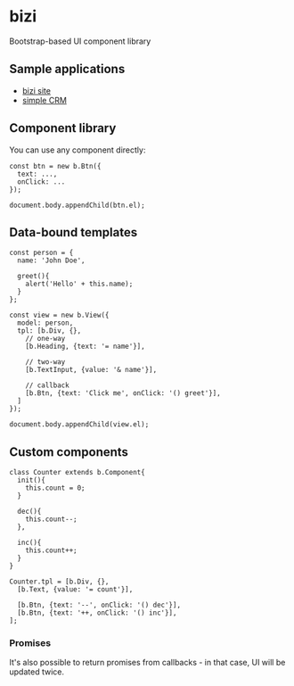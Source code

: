 # bizi
Bootstrap-based UI component library

## Sample applications
  - [bizi site](https://github.com/cztomsik/bizi-www)
  - [simple CRM](https://github.com/cztomsik/bizi-crm)

## Component library
You can use any component directly:

    const btn = new b.Btn({
      text: ...,
      onClick: ...
    });

    document.body.appendChild(btn.el);

## Data-bound templates

    const person = {
      name: 'John Doe',

      greet(){
        alert('Hello' + this.name);
      }
    };

    const view = new b.View({
      model: person,
      tpl: [b.Div, {},
        // one-way
        [b.Heading, {text: '= name'}],

        // two-way
        [b.TextInput, {value: '& name'}],

        // callback
        [b.Btn, {text: 'Click me', onClick: '() greet'}],
      ]
    });

    document.body.appendChild(view.el);

## Custom components

    class Counter extends b.Component{
      init(){
        this.count = 0;
      }

      dec(){
        this.count--;
      },

      inc(){
        this.count++;
      }
    }

    Counter.tpl = [b.Div, {},
      [b.Text, {value: '= count'}],

      [b.Btn, {text: '--', onClick: '() dec'}],
      [b.Btn, {text: '++, onClick: '() inc'}],
    ];

### Promises
It's also possible to return promises from callbacks - in that case, UI will be updated twice.
